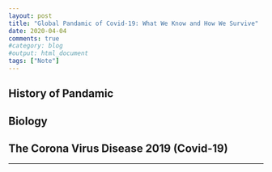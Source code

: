 ```yaml
---
layout: post
title: "Global Pandamic of Covid-19: What We Know and How We Survive"
date: 2020-04-04
comments: true
#category: blog
#output: html_document
tags: ["Note"]
---
```


## History of Pandamic

## Biology

## The Corona Virus Disease 2019 (Covid-19)



--------------------------------------------------------




